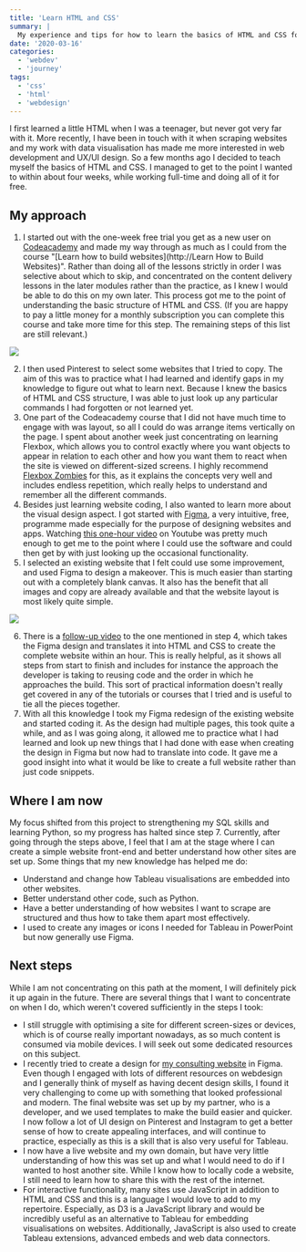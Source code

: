 ```yaml
---
title: 'Learn HTML and CSS'
summary: |
  My experience and tips for how to learn the basics of HTML and CSS for free with online resources.
date: '2020-03-16'
categories:
  - 'webdev'
  - 'journey'
tags:
  - 'css'
  - 'html'
  - 'webdesign'
---
```


I first learned a little HTML when I was a teenager, but never got very far with it. More recently, I have been in touch with it when scraping websites and my work with data visualisation has made me more interested in web development and UX/UI design. So a few months ago I decided to teach myself the basics of HTML and CSS. I managed to get to the point I wanted to within about four weeks, while working full-time and doing all of it for free.

## My approach

1. I started out with the one-week free trial you get as a new user on [Codeacademy](http://codeacademy.com) and made my way through as much as I could from the course "[Learn how to build websites](http://Learn How to Build Websites)". Rather than doing all of the lessons strictly in order I was selective about which to skip, and concentrated on the content delivery lessons in the later modules rather than the practice, as I knew I would be able to do this on my own later. This process got me to the point of understanding the basic structure of HTML and CSS. (If you are happy to pay a little money for a monthly subscription you can complete this course and take more time for this step. The remaining steps of this list are still relevant.)

![](https://nalediholly.files.wordpress.com/2020/03/2020-03-15_19-49-36.png?w=1024)

2. I then used Pinterest to select some websites that I tried to copy. The aim of this was to practice what I had learned and identify gaps in my knowledge to figure out what to learn next. Because I knew the basics of HTML and CSS structure, I was able to just look up any particular commands I had forgotten or not learned yet.
3. One part of the Codeacademy course that I did not have much time to engage with was layout, so all I could do was arrange items vertically on the page. I spent about another week just concentrating on learning Flexbox, which allows you to control exactly where you want objects to appear in relation to each other and how you want them to react when the site is viewed on different-sized screens. I highly recommend [Flexbox Zombies](https://mastery.games/p/flexbox-zombies) for this, as it explains the concepts very well and includes endless repetition, which really helps to understand and remember all the different commands.
4. Besides just learning website coding, I also wanted to learn more about the visual design aspect. I got started with [Figma](https://www.figma.com/), a very intuitive, free, programme made especially for the purpose of designing websites and apps. Watching [this one-hour video](https://www.youtube.com/watch?v=FK4YusHIIj0&t=4s) on Youtube was pretty much enough to get me to the point where I could use the software and could then get by with just looking up the occasional functionality.
5. I selected an existing website that I felt could use some improvement, and used Figma to design a makeover. This is much easier than starting out with a completely blank canvas. It also has the benefit that all images and copy are already available and that the website layout is most likely quite simple.

![](https://nalediholly.files.wordpress.com/2020/03/2020-03-15_20-15-26.png?w=1024)

6. There is a [follow-up video](https://www.youtube.com/watch?v=RZ-Oe4_Ew7g&feature=youtu.be) to the one mentioned in step 4, which takes the Figma design and translates it into HTML and CSS to create the complete website within an hour. This is really helpful, as it shows all steps from start to finish and includes for instance the approach the developer is taking to reusing code and the order in which he approaches the build. This sort of practical information doesn't really get covered in any of the tutorials or courses that I tried and is useful to tie all the pieces together.
7. With all this knowledge I took my Figma redesign of the existing website and started coding it. As the design had multiple pages, this took quite a while, and as I was going along, it allowed me to practice what I had learned and look up new things that I had done with ease when creating the design in Figma but now had to translate into code. It gave me a good insight into what it would be like to create a full website rather than just code snippets.

## Where I am now

My focus shifted from this project to strengthening my SQL skills and learning Python, so my progress has halted since step 7. Currently, after going through the steps above, I feel that I am at the stage where I can create a simple website front-end and better understand how other sites are set up. Some things that my new knowledge has helped me do:

- Understand and change how Tableau visualisations are embedded into other websites.
- Better understand other code, such as Python.
- Have a better understanding of how websites I want to scrape are structured and thus how to take them apart most effectively.
- I used to create any images or icons I needed for Tableau in PowerPoint but now generally use Figma.

## Next steps

While I am not concentrating on this path at the moment, I will definitely pick it up again in the future. There are several things that I want to concentrate on when I do, which weren't covered sufficiently in the steps I took:

- I still struggle with optimising a site for different screen-sizes or devices, which is of course really important nowadays, as so much content is consumed via mobile devices. I will seek out some dedicated resources on this subject.
- I recently tried to create a design for [my consulting website](http://naledi.co.uk) in Figma. Even though I engaged with lots of different resources on webdesign and I generally think of myself as having decent design skills, I found it very challenging to come up with something that looked professional and modern. The final website was set up by my partner, who is a developer, and we used templates to make the build easier and quicker. I now follow a lot of UI design on Pinterest and Instagram to get a better sense of how to create appealing interfaces, and will continue to practice, especially as this is a skill that is also very useful for Tableau.
- I now have a live website and my own domain, but have very little understanding of how this was set up and what I would need to do if I wanted to host another site. While I know how to locally code a website, I still need to learn how to share this with the rest of the internet.
- For interactive functionality, many sites use JavaScript in addition to HTML and CSS and this is a language I would love to add to my repertoire. Especially, as D3 is a JavaScript library and would be incredibly useful as an alternative to Tableau for embedding visualisations on websites. Additionally, JavaScript is also used to create Tableau extensions, advanced embeds and web data connectors.
